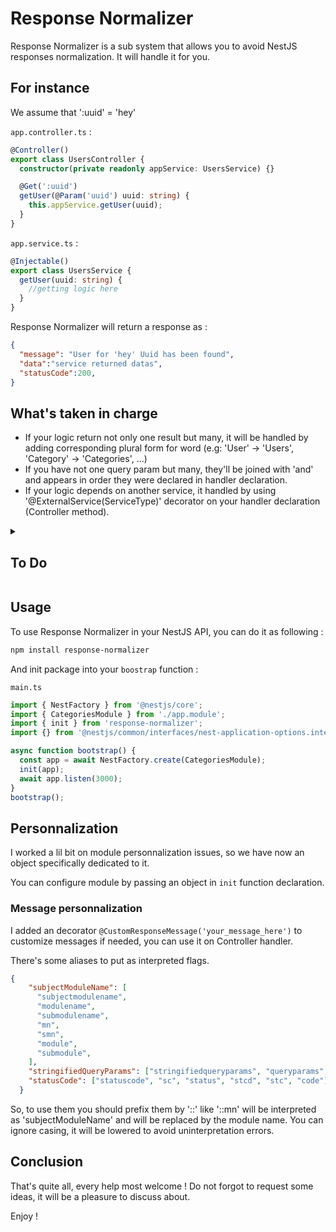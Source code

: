 # Response Normalizer

Response Normalizer is a sub system that allows you to avoid NestJS responses normalization. It will handle it for you. 

## For instance

We assume that ':uuid' = 'hey'

`app.controller.ts` :

```ts
@Controller()
export class UsersController {
  constructor(private readonly appService: UsersService) {}

  @Get(':uuid')
  getUser(@Param('uuid') uuid: string) {
    this.appService.getUser(uuid);
  }
}
```

`app.service.ts` :

```ts
@Injectable()
export class UsersService {
  getUser(uuid: string) {
    //getting logic here
  }
}
```

Response Normalizer will return a response as : 

```json
{
  "message": "User for 'hey' Uuid has been found",
  "data":"service returned datas",
  "statusCode":200,
}
```

## What's taken in charge

- If your logic return not only one result but many, it will be handled by adding corresponding plural form for word (e.g: 'User' -> 'Users', 'Category' -> 'Categories', ...)
- If you have not one query param but many, they'll be joined with 'and' and appears in order they were declared in handler declaration.
- If your logic depends on another service, it handled by using '@ExternalService(ServiceType)' decorator on your handler declaration (Controller method).

<details>
<summary><h2>To Do</h2></summary>

- [x] **Fix Exception Filter to permeet to Nest to return correctly Validation Pipe errors**
  - [ ] Improve Corrective
- [ ] **Improve Configuration**
  - [ ] Add way to configure how query params should be joined
  - [ ] Add way to apply specific rule on query params (As 'uuid' should be uppered or lowered or also being replace by a total different thing like 'Universally Unique Identifer' or that kind of stuff)
- [ ] **Normalize ORM errors**
  - [ ] Conceptualize way to get ORM without any changes from end user 
  - [ ] Add Configuration to enable it or not
- [ ] **Add Experimental Mode to handle automatically external service logic**
  - [ ] Conceptualize it
  - [ ] Add Configuration to enable experimental mode

</details>

## Usage

To use Response Normalizer in your NestJS API, you can do it as following :

```sh
npm install response-normalizer
```

And init package into your `boostrap` function :

`main.ts`

```ts
import { NestFactory } from '@nestjs/core';
import { CategoriesModule } from './app.module';
import { init } from 'response-normalizer';
import {} from '@nestjs/common/interfaces/nest-application-options.interface';

async function bootstrap() {
  const app = await NestFactory.create(CategoriesModule);
  init(app);
  await app.listen(3000);
}
bootstrap();
```

## Personnalization

I worked a lil bit on module personnalization issues, so we have now an object specifically dedicated to it. 

You can configure module by passing an object in `init` function declaration.

### Message personnalization

I added an decorator `@CustomResponseMessage('your_message_here')` to customize messages if needed, you can use it on Controller handler. 

There's some aliases to put as interpreted flags.

```json
{
    "subjectModuleName": [
      "subjectmodulename",
      "modulename",
      "submodulename",
      "mn",
      "smn",
      "module",
      "submodule",
    ],
    "stringifiedQueryParams": ["stringifiedqueryparams", "queryparams", "qp"],
    "statusCode": ["statuscode", "sc", "status", "stcd", "stc", "code"],
  }
```

So, to use them you should prefix them by '::' like '::mn' will be interpreted as 'subjectModuleName' and will be replaced by the module name. You can ignore casing, it will be lowered to avoid uninterpretation errors.

## Conclusion

That's quite all, every help most welcome ! Do not forgot to request some ideas, it will be a pleasure to discuss about.

Enjoy !